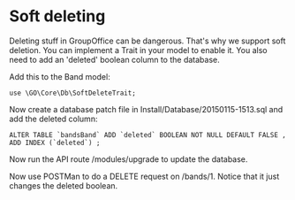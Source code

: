 # Soft deleting

Deleting stuff in GroupOffice can be dangerous. That's why we support soft deletion.
You can implement a Trait in your model to enable it. You also need to add an 'deleted' boolean column to the database.

Add this to the Band model:

````````````````````````````````````````````````````````````````````````````````
use \GO\Core\Db\SoftDeleteTrait;
````````````````````````````````````````````````````````````````````````````````

Now create a database patch file in Install/Database/20150115-1513.sql and add the deleted column:

````````````````````````````````````````````````````````````````````````````````
ALTER TABLE `bandsBand` ADD `deleted` BOOLEAN NOT NULL DEFAULT FALSE , ADD INDEX (`deleted`) ; 
````````````````````````````````````````````````````````````````````````````````

Now run the API route /modules/upgrade to update the database.

Now use POSTMan to do a DELETE request on /bands/1. Notice that it just changes
the deleted boolean.

